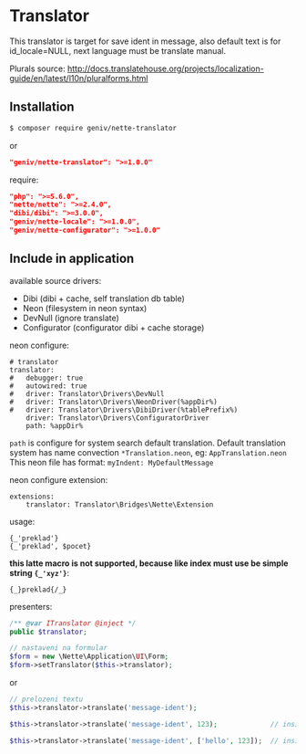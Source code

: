Translator
==========

This translator is target for save ident in message, also default text is for id_locale=NULL, 
next language must be translate manual.

Plurals source: http://docs.translatehouse.org/projects/localization-guide/en/latest/l10n/pluralforms.html

Installation
------------

```sh
$ composer require geniv/nette-translator
```
or
```json
"geniv/nette-translator": ">=1.0.0"
```

require:
```json
"php": ">=5.6.0",
"nette/nette": ">=2.4.0",
"dibi/dibi": ">=3.0.0",
"geniv/nette-locale": ">=1.0.0",
"geniv/nette-configurator": ">=1.0.0"
```

Include in application
----------------------

available source drivers:
- Dibi (dibi + cache, self translation db table)
- Neon (filesystem in neon syntax)
- DevNull (ignore translate)
- Configurator (configurator dibi + cache storage)

neon configure:
```neon
# translator
translator:
#   debugger: true
#   autowired: true
#   driver: Translator\Drivers\DevNull
#   driver: Translator\Drivers\NeonDriver(%appDir%)
#   driver: Translator\Drivers\DibiDriver(%tablePrefix%)
    driver: Translator\Drivers\ConfiguratorDriver
    path: %appDir%
```

`path` is configure for system search default translation. 
Default translation system has name convection `*Translation.neon`, eg: `AppTranslation.neon`
This neon file has format: `myIndent: MyDefaultMessage`

neon configure extension:
```neon
extensions:
    translator: Translator\Bridges\Nette\Extension
```

usage:
```latte
{_'preklad'}
{_'preklad', $pocet}
```

**this latte macro is not supported, because like index must use be simple string `{_'xyz'}`**:
```latte
{_}preklad{/_}
```

presenters:
```php
/** @var ITranslator @inject */
public $translator;

// nastaveni na formular
$form = new \Nette\Application\UI\Form;
$form->setTranslator($this->translator);
```
or
```php
// prelozeni textu
$this->translator->translate('message-ident');

$this->translator->translate('message-ident', 123);             // inside %s

$this->translator->translate('message-ident', ['hello', 123]);  // inside %s, %s
```
